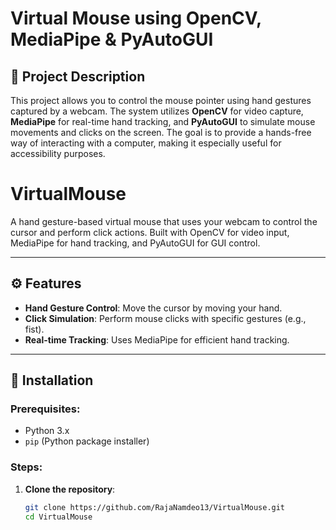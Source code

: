 
# Virtual Mouse using OpenCV, MediaPipe & PyAutoGUI

## 📜 Project Description
This project allows you to control the mouse pointer using hand gestures captured by a webcam. The system utilizes **OpenCV** for video capture, **MediaPipe** for real-time hand tracking, and **PyAutoGUI** to simulate mouse movements and clicks on the screen. The goal is to provide a hands-free way of interacting with a computer, making it especially useful for accessibility purposes.
# VirtualMouse
A hand gesture-based virtual mouse that uses your webcam to control the cursor and perform click actions. Built with OpenCV for video input, MediaPipe for hand tracking, and PyAutoGUI for GUI control. 

---

## ⚙️ Features
- **Hand Gesture Control**: Move the cursor by moving your hand.
- **Click Simulation**: Perform mouse clicks with specific gestures (e.g., fist).
- **Real-time Tracking**: Uses MediaPipe for efficient hand tracking.

---

## 🔧 Installation

### Prerequisites:
- Python 3.x
- `pip` (Python package installer)

### Steps:

1. **Clone the repository**:
   ```bash
   git clone https://github.com/RajaNamdeo13/VirtualMouse.git
   cd VirtualMouse
